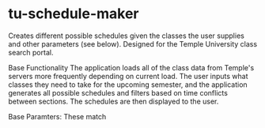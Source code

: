# tu-schedule-maker
Creates different possible schedules given the classes the user supplies and other parameters (see below). Designed for the Temple University class search portal.


Base Functionality
The application loads all of the class data from Temple's servers more frequently depending on current load. The user inputs what classes they need to take for the upcoming semester, and the application generates all possible schedules and filters based on time conflicts between sections. The schedules are then displayed to the user.

Base Paramters:
These match 
